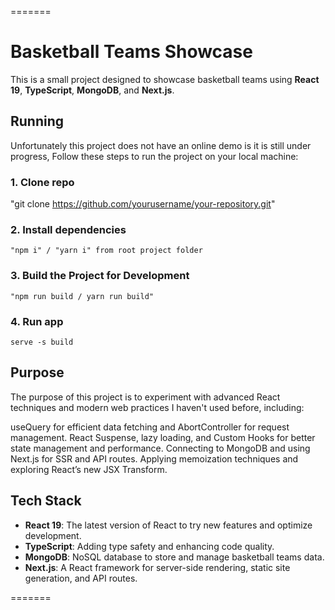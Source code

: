 =======
# Basketball Teams Showcase
This is a small project designed to showcase basketball teams using **React 19**, **TypeScript**, **MongoDB**, and **Next.js**.
## Running
Unfortunately this project does not have an online demo is it is still under progress,
Follow these steps to run the project on your local machine:

### 1. Clone repo
"git clone https://github.com/yourusername/your-repository.git"
### 2. Install dependencies
    "npm i" / "yarn i" from root project folder
### 3. Build the Project for Development
    "npm run build / yarn run build"
### 4. Run app
    serve -s build

## Purpose
The purpose of this project is to experiment with advanced React techniques and modern web practices I haven't used before, including:

useQuery for efficient data fetching and AbortController for request management.
React Suspense, lazy loading, and Custom Hooks for better state management and performance.
Connecting to MongoDB and using Next.js for SSR and API routes.
Applying memoization techniques and exploring React’s new JSX Transform.

## Tech Stack

- **React 19**: The latest version of React to try new features and optimize development.
- **TypeScript**: Adding type safety and enhancing code quality.
- **MongoDB**: NoSQL database to store and manage basketball teams data.
- **Next.js**: A React framework for server-side rendering, static site generation, and API routes.

=======

